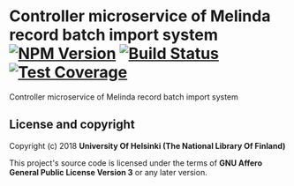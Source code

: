# Controller microservice of Melinda record batch import system [![NPM Version](https://img.shields.io/npm/v/@natlibfi/melinda-record-import-controller.svg)](https://npmjs.org/package/@natlibfi/melinda-record-import-controller) [![Build Status](https://travis-ci.org/NatLibFi/melinda-record-import-controller.svg)](https://travis-ci.org/NatLibFi/melinda-record-import-controller) [![Test Coverage](https://codeclimate.com/github/NatLibFi/melinda-record-import-controller/badges/coverage.svg)](https://codeclimate.com/github/NatLibFi/melinda-record-import-controller/coverage)

Controller microservice of Melinda record batch import system

## License and copyright

Copyright (c) 2018 **University Of Helsinki (The National Library Of Finland)**

This project's source code is licensed under the terms of **GNU Affero General Public License Version 3** or any later version.

